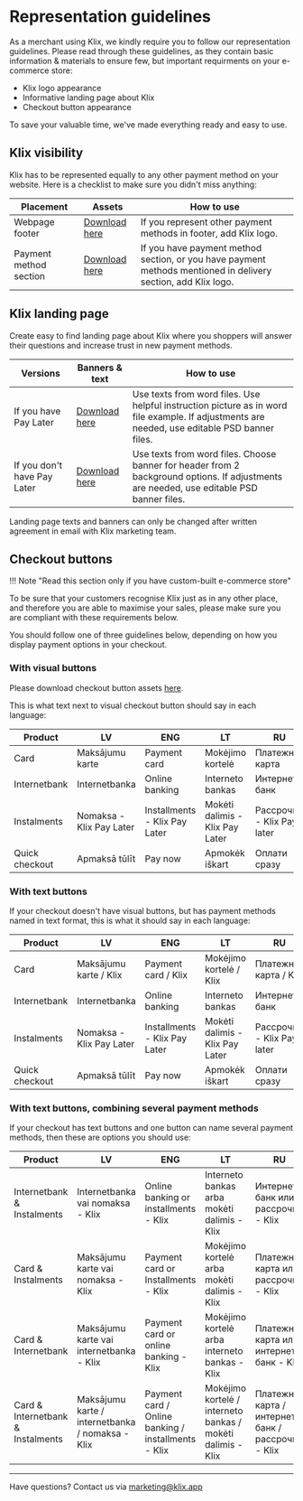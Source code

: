 # Representation guidelines

As a merchant using Klix, we kindly require you to follow our representation guidelines. Please read through these guidelines, as they contain basic information & materials to ensure few, but important requirments on your e-commerce store:

- Klix logo appearance
- Informative landing page about Klix
- Checkout button appearance

To save your valuable time, we've made everything ready and easy to use.

## Klix visibility

Klix has to be represented equally to any other payment method on your website. Here is a checklist to make sure you didn't miss anything:

| Placement     | Assets                 | How to use |
|---------------|------------------------|------------|
| Webpage footer      | [Download here](https://drive.google.com/uc?export=download&id=1FOwdcUqq2OLRkTXyO-G8dj-CfVa1hgcP) | If you represent other payment methods in footer, add Klix logo. |  |
| Payment method section | [Download here](https://drive.google.com/uc?export=download&id=1FOwdcUqq2OLRkTXyO-G8dj-CfVa1hgcP)  | If you have payment method section, or you have payment methods mentioned in delivery section, add Klix logo. |

## Klix landing page

Create easy to find landing page about Klix where you shoppers will answer their questions and increase trust in new payment methods.

| Versions     | Banners & text                 | How to use |
|--------------|--------------------------------|------------|
| If you have Pay Later      | [Download here](https://drive.google.com/uc?export=download&id=1ks-MajFXN0in-FAxFnSbEJhDKGy33cKk) | Use texts from word files. Use helpful instruction picture as in word file example. If adjustments are needed, use editable PSD banner files. |
| If you don't have Pay Later | [Download here](https://drive.google.com/uc?export=download&id=10fbXX5xMxUZ9zC54wraUsVdc-WiF_1ez)  | Use texts from word files. Choose banner for header from 2 background options. If adjustments are needed, use editable PSD banner files. |

Landing page texts and banners can only be changed after written agreement in email with Klix marketing team.

## Checkout buttons

!!! Note "Read this section only if you have custom-built e-commerce store"

To be sure that your customers recognise Klix just as in any other place, and therefore you are able to maximise your sales, please make sure you are compliant with these requirements below.

You should follow one of three guidelines below, depending on how you display payment options in your checkout.

### With visual buttons

Please download checkout button assets [here](https://drive.google.com/uc?export=download&id=1BhD914tZmltlIMejeecsgSzaoGc6R8JG).

This is what text next to visual checkout button should say in each language:

| Product    | LV                 | ENG | LT | RU |
|------------|--------------------|-----|----|----|
| Card     | Maksājumu karte | Payment card | Mokėjimo kortelė       | Платежная карта               |
| Internetbank | Internetbanka | Online banking | Interneto bankas       | Интернет-банк               |
| Instalments | Nomaksa - Klix Pay Later | Installments - Klix Pay Later | Mokėti dalimis - Klix Pay Later       | Рассрочка - Klix Pay later               |
| Quick checkout | Apmaksā tūlīt | Pay now | Apmokėk iškart       | Оплати сразу               |

### With text buttons

If your checkout doesn't have visual buttons, but has payment methods named in text format, this is what it should say in each language:

| Product    | LV                 | ENG | LT | RU |
|------------|--------------------|-----|----|----|
| Card     | Maksājumu karte / Klix | Payment card / Klix | Mokėjimo kortelė / Klix       | Платежная карта / Klix              |
| Internetbank | Internetbanka | Online banking | Interneto bankas       | Интернет-банк               |
| Instalments | Nomaksa - Klix Pay Later | Installments - Klix Pay Later | Mokėti dalimis - Klix Pay Later       | Рассрочка - Klix Pay later               |
| Quick checkout | Apmaksā tūlīt | Pay now | Apmokėk iškart       | Оплати сразу               |

### With text buttons, combining several payment methods

If your checkout has text buttons and one button can name several payment methods, then these are options you should use:

| Product    | LV                 | ENG | LT | RU |
|------------|--------------------|-----|----|----|
| Internetbank & Instalments     | Internetbanka vai nomaksa - Klix | Online banking or installments - Klix | Interneto bankas arba mokėti dalimis - Klix      | Интернет-банк или рассрочка - Klix     |
| Card & Instalments | Maksājumu karte vai nomaksa - Klix | Payment card or Installments - Klix | Mokėjimo kortelė arba mokėti dalimis - Klix       | Платежная карта или рассрочка - Klix               |
| Card & Internetbank | Maksājumu karte vai internetbanka - Klix | Payment card or online banking - Klix | Mokėjimo kortelė arba interneto bankas - Klix       | Платежная карта или интернет-банк - Klix              |
| Card & Internetbank & Instalments | Maksājumu karte / internetbanka / nomaksa - Klix | Payment card / Online banking / installments - Klix | Mokėjimo kortelė / interneto bankas / mokėti dalimis - Klix       | Платежная карта / интернет-банк / рассрочка - Klix             |

_________________________________
Have questions? Contact us via [marketing@klix.app](mailto:marketing@klix.app)
